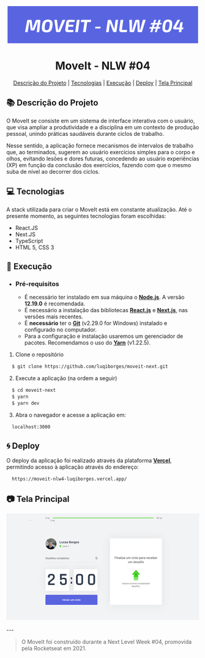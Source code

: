 <p align="center">
  <img src="public/moveitlogo.png" alt="Logo moveit"/>
</p>

<h1 align="center">MoveIt - NLW #04</h1>
<p align="center">
<a href="#books-descrição-do-projeto">Descrição do Projeto</a>
|
<a href="#computer-tecnologias">Tecnologias</a>
|
<a href="#rocket-execução">Execução</a>
|
<a href="#cyclone-deploy">Deploy</a>
|
<a href="#camera-tela-principal">Tela Principal</a>
</p>

## :books: Descrição do Projeto

  O MoveIt se consiste em um sistema de interface interativa com o usuário, que visa ampliar a produtividade e a disciplina em um contexto de produção pessoal, unindo práticas saudáveis durante ciclos de trabalho.
  
  Nesse sentido, a aplicação fornece mecanismos de intervalos de trabalho que, ao terminados, sugerem ao usuário exercícios simples para o corpo e olhos, evitando lesões e dores futuras, concedendo ao usuário experiências (XP) em função da conclusão dos exercícios, fazendo com que o mesmo suba de nível ao decorrer dos ciclos.

## :computer: Tecnologias

A stack utilizada para criar o MoveIt está em constante atualização. Até o presente momento, as seguintes tecnologias foram escolhidas:

- React.JS
- Next.JS
- TypeScript
- HTML 5, CSS 3

## :rocket: Execução

- ### **Pré-requisitos**

  - É necessário ter instalado em sua máquina o **[Node.js](https://nodejs.org/en/)**. A versão **12.19.0** é recomendada.
  - É necessário a instalação das bibliotecas **[React.js](https://pt-br.reactjs.org/)** e **[Next.js](https://nextjs.org/)**, nas versões mais recentes.
  - É **necessário** ter o **[Git](https://git-scm.com/)** (v2.29.0 for Windows) instalado e configurado no computador.
  - Para a configuração e instalação usaremos um gerenciador de pacotes. Recomendamos o uso do **[Yarn](https://yarnpkg.com/)** (v1.22.5).

1. Clone o repositório

```sh
  $ git clone https://github.com/luqiborges/moveit-next.git
```

2. Execute a aplicação (na ordem a seguir)

```sh
  $ cd moveit-next
  $ yarn
  $ yarn dev
```

3. Abra o navegador e acesse a aplicação em:
```sh
  localhost:3000
```

## :cyclone: Deploy

  O deploy da aplicação foi realizado através da plataforma **[Vercel](https://vercel.com)**, permitindo acesso à aplicação através do endereço:
  ```sh
    https://moveit-nlw4-luqiborges.vercel.app/
```

## :camera: Tela Principal


<p align="center">
  <img src="public/moveittela.png" alt="Logo moveit"/>
</p>
---

> O MoveIt foi construído durante a Next Level Week #04, promovida pela Rocketseat em 2021.
